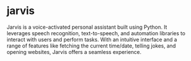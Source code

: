 # jarvis
Jarvis is a voice-activated personal assistant built using Python. It leverages speech recognition, text-to-speech, and automation libraries to interact with users and perform tasks. With an intuitive interface and a range of features like fetching the current time/date, telling jokes, and opening websites, Jarvis offers a seamless experience.

